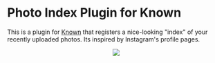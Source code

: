 # Photo Index Plugin for Known

This is a plugin for [Known](https://github.com/idno/Known) that registers a
nice-looking "index" of your recently uploaded photos. Its inspired by
Instagram's profile pages.

<center>
<img src="https://cleverdevil.io/s/YRt0BdCq7F.png">
</center>
